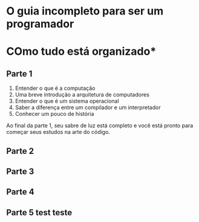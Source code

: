 # **O guia incompleto para ser um programador**

# **COmo tudo está organizado***

## Parte 1

1. Entender o que é a computação
2. Uma breve introdução a arquitetura de computadores
3. Entender o que é um sistema operacional
4. Saber a diferença entre um compilador e um interpretador
5. Conhecer um pouco de história

Ao final da parte 1, seu sabre de luz está completo e você está pronto para começar seus estudos na arte do código.

## Parte 2

## Parte 3

## Parte 4

## Parte 5 test teste